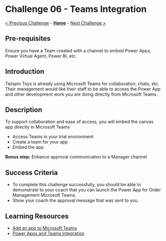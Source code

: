 # Challenge 06 - Teams Integration

[< Previous Challenge](./Challenge-05.md) - **[Home](../README.md)** - [Next Challenge >](./Challenge-07.md)

## Pre-requisites

Ensure you have a Team created with a channel to embed Power Apps, Power Virtual Agent, Power BI, etc.

## Introduction

Tailspin Toys is already using Microsoft Teams for collaboration, chats, etc.
Their management would like their staff to be able to access the Power App and other development work you are doing directly from Microsoft Teams.

## Description

To support collaboration and ease of access, you will embed the canvas app directly in Microsoft Teams

- Access Teams in your trial environment
- Create a team for your app
- Embed the app

**Bonus step:** Enhance approval communication to a Manager channel

## Success Criteria

- To complete this challenge successfully, you should be able to demonstrate to your coach that you can launch the Power App for Order Management Microsoft Teams.
- Show your coach the approval message that was sent to you.

## Learning Resources

* [Add an app to Microsoft Teams](https://docs.microsoft.com/en-us/powerapps/user/open-app-embedded-in-teams)
* [Power Apps and Teams Integration](https://learn.microsoft.com/en-us/power-apps/teams/overview)
